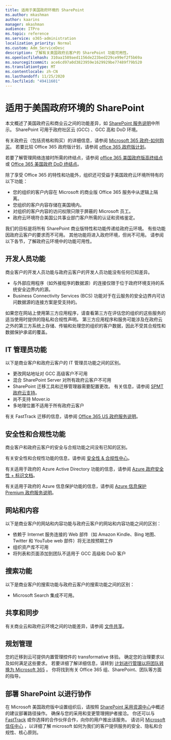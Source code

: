```yaml
---
title: 适用于美国政府环境的 SharePoint
ms.author: mkashman
author: kaarins
manager: mkashman
audience: ITPro
ms.topic: reference
ms.service: o365-administration
localization_priority: Normal
ms.custom: Adm_ServiceDesc
description: 了解有关美国政府云客户的 SharePoint 功能可用性。
ms.openlocfilehash: 310aa1589aed1156de223bed229ce99ef2f5b69a
ms.sourcegitcommit: ace6cd97a0d3823959e1629929be77489f79b520
ms.translationtype: MT
ms.contentlocale: zh-CN
ms.lasthandoff: 11/25/2020
ms.locfileid: "49411601"
---
```

# <a name="sharepoint-for-us-government-environments"></a>适用于美国政府环境的 SharePoint

本文概述了美国政府云和商业云之间的功能差异，如 [SharePoint 服务说明](/office365/servicedescriptions/sharepoint-online-service-description/sharepoint-online-service-description)中所示。 SharePoint 可用于政府社区云 (GCC) 、GCC 高和 DoD 环境。 

有关政府云（包括资格和购买）的详细信息，请参阅 [Microsoft 365 政府-如何购买](/office365/servicedescriptions/office-365-platform-service-description/office-365-us-government/microsoft-365-government-how-to-buy)。 若要比较 Office 365 政府版计划，请参阅 [office 365 政府版计划](https://www.microsoft.com/microsoft-365/government/compare-office-365-government-plans?rtc=1#EligibilityRequirements)。

若要了解管理网络连接时所需的终结点，请参阅 [office 365 美国政府版高终结点](/office365/enterprise/office-365-u-s-government-gcc-high-endpoints#sharepoint-online-and-onedrive-for-business) 或 [Office 365 美国政府 DoD 终结点](/office365/enterprise/office-365-u-s-government-dod-endpoints#sharepoint-online-and-onedrive-for-business)。

除了享受 Office 365 的特性和功能外，组织还可受益于美国政府云环境所特有的以下功能：

-   您的组织的客户内容在 Microsoft 的商业版 Office 365 服务中从逻辑上隔离。
-   您组织的客户内容存储在美国境内。
-   对组织的客户内容的访问权限只限于屏蔽的 Microsoft 员工。
-   政府云环境符合美国公共事业部门客户所需的认证和资格鉴定。

我们的目标是将所有 SharePoint 商业版特性和功能传递给政府云环境。 有些功能因政府云客户的要求而不可用。 其他功能将进入政府环境，但尚不可用。 请参阅以下各节，了解政府云环境中的功能可用性。

## <a name="developer-features"></a>开发人员功能

商业客户的开发人员功能与政府云客户的开发人员功能没有任何已知差异。

- 与外部应用程序（如外接程序的数据源）的连接仅限于位于政府环境支持的系统安全边界内的源。
- Business Connectivity Services (BCS) 功能对于在云服务的安全边界内可访问数据源的连接方案是受支持的。

如果您在网站上使用第三方应用程序，请查看第三方在评估您的组织的这些服务的适当使用时提供的隐私和合规性声明。 第三方应用程序和服务可能涉及在政府云之外的第三方系统上存储、传输和处理您的组织的客户数据，因此不受其合规性和数据保护承诺的覆盖。 

## <a name="it-admin-features"></a>IT 管理员功能

以下是商业客户和政府云客户的 IT 管理员功能之间的区别。

- 更改网站地址对 GCC 高级客户不可用
- 混合 SharePoint Server 对所有政府云客户不可用
- SharePoint 迁移工具和迁移管理器需要配置更改。 有关信息，请参阅 [SPMT 政府云支持](/sharepointmigration/spmt-install-issues#government-cloud-support)。
- 尚不支持 Mover.io
- 多地理位置不适用于所有政府云客户

有关 FastTrack 迁移的信息，请参阅 [Office 365 US 政府服务说明](/office365/servicedescriptions/office-365-platform-service-description/office-365-us-government/office-365-us-government#data-migrations-performed-by-fasttrack)。

## <a name="security-and-compliance-features"></a>安全性和合规性功能

商业客户和政府云客户的安全与合规功能之间没有已知的区别。

有关安全性和合规性功能的信息，请参阅 [安全性 & 合规性中心](https://docs.microsoft.com/office365/servicedescriptions/office-365-platform-service-description/office-365-securitycompliance-center)。

有关适用于政府的 Azure Active Directory 功能的信息，请参阅 [Azure 政府安全性 + 标识文档](/azure/azure-government/documentation-government-services-securityandidentity#azure-active-directory)。 

有关适用于政府的 Azure 信息保护功能的信息，请参阅 [Azure 信息保护 Premium 政府服务说明](/enterprise-mobility-security/solutions/ems-aip-premium-govt-service-description)。 

## <a name="sites-and-content"></a>网站和内容

以下是商业客户的网站和内容功能与政府云客户的网站和内容功能之间的区别：

- 依赖于 Internet 服务连接的 Web 部件（如 Amazon Kindle、Bing 地图、Twitter 和 YouTube web 部件）将无法按预期工作
- 组织资产库不可用
- 将列表和页面添加到团队不适用于 GCC 高级和 DoD 客户

## <a name="search-features"></a>搜索功能

以下是商业客户的搜索功能与政府云客户的搜索功能之间的区别：

- Microsoft Search 集成不可用。

## <a name="sharing-and-sync"></a>共享和同步

有关商业云和政府云环境之间的功能差异，请参阅 [文件共享](/office365/servicedescriptions/office-365-platform-service-description/office-365-us-government/gcc-high-and-dod#file-sharing)。

## <a name="plan-for-governance"></a>规划管理

您的迁移到云可提供内置管理控件的 transformative 体验。 确定您的治理要求以及如何满足这些要求。 若要详细了解详细信息，请转到 [计划进行管理以将团队转换为 Microsoft 365](https://resources.techcommunity.microsoft.com/teamwork-governance/) 。 你将找到有关 Office 365 组、SharePoint、团队等方面的指导。

## <a name="deploy-sharepoint-for-collaboration"></a>部署 SharePoint 以进行协作

在 Microsoft 美国政府版中设置组织后，请按照 [SharePoint 采用资源中心](https://resources.techcommunity.microsoft.com/resources/SharePoint-adoption/)中概述的建议部署路径操作。 确保与您的采用和变更管理拥护者接洽。
你还可以与 [FastTrack](https://www.microsoft.com/fasttrack) 或你选择的合作伙伴合作，向你的用户推出该服务。
请访问 [Microsoft 信任中心](https://www.microsoft.com/trust-center) ，以详细了解 microsoft 如何为我们的客户提供服务的安全、隐私和合规性、核心原则。
